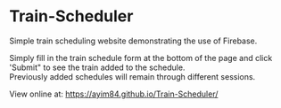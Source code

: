 # Train-Scheduler

Simple train scheduling website demonstrating the use of Firebase.

Simply fill in the train schedule form at the bottom of the page and click 'Submit" to see the train added to the schedule.  
Previously added schedules will remain through different sessions.

View online at: https://ayim84.github.io/Train-Scheduler/